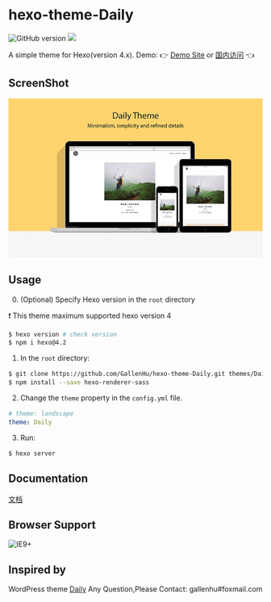 # hexo-theme-Daily

![GitHub version](https://img.shields.io/github/v/release/gallenhu/hexo-theme-Daily?color=success)
![](https://img.shields.io/badge/license-MIT-000000.svg)

A simple theme for Hexo(version 4.x). Demo: :point_right: [Demo Site](https://hinpc.github.io/Daily/) or [国内访问](http://gallenhu.gitee.io/daily/) :point_left:

## ScreenShot
![Daily](screenshots/daily.jpg)

## Usage
0. (Optional) Specify Hexo version in the `root` directory

❗️ This theme maximum supported hexo version 4

```sh
$ hexo version # check version
$ npm i hexo@4.2
```

1. In the `root` directory:
```sh
$ git clone https://github.com/GallenHu/hexo-theme-Daily.git themes/Daily
$ npm install --save hexo-renderer-sass
```

2. Change the `theme` property in the `config.yml` file.
```yml
# theme: landscape
theme: Daily
```

3. Run: 
```sh
$ hexo server
```

## Documentation
[文档](https://github.com/GallenHu/hexo-theme-Daily/wiki)

## Browser Support
![IE9+](https://img.shields.io/badge/IE9+-success?style=flat&logo=internet-explorer&cacheSeconds=36000)

## Inspired by
WordPress theme [Daily](http://www.robertbrodziak.com/en/free-wordpress-themes/daily-theme/)
Any Question,Please Contact: gallenhu#foxmail.com
